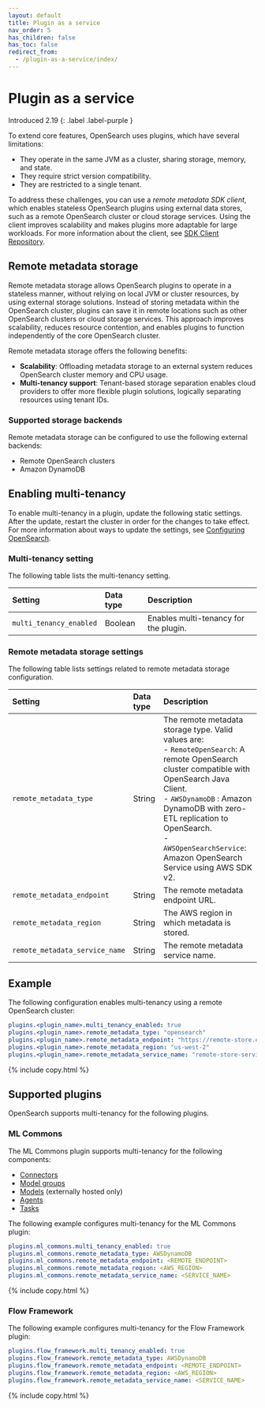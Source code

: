 ```yaml
---
layout: default
title: Plugin as a service
nav_order: 5
has_children: false
has_toc: false
redirect_from: 
  - /plugin-as-a-service/index/
---
```


# Plugin as a service 
Introduced 2.19
{: .label .label-purple }

To extend core features, OpenSearch uses plugins, which have several limitations:
- They operate in the same JVM as a cluster, sharing storage, memory, and state.
- They require strict version compatibility.
- They are restricted to a single tenant.

To address these challenges, you can use a _remote metadata SDK client_, which enables stateless OpenSearch plugins using external data stores, such as a remote OpenSearch cluster or cloud storage services. Using the client improves scalability and makes plugins more adaptable for large workloads. For more information about the client, see [SDK Client Repository](https://github.com/opensearch-project/opensearch-remote-metadata-sdk).

## Remote metadata storage

Remote metadata storage allows OpenSearch plugins to operate in a stateless manner, without relying on local JVM or cluster resources, by using external storage solutions. Instead of storing metadata within the OpenSearch cluster, plugins can save it in remote locations such as other OpenSearch clusters or cloud storage services. This approach improves scalability, reduces resource contention, and enables plugins to function independently of the core OpenSearch cluster.  

Remote metadata storage offers the following benefits:

- **Scalability**: Offloading metadata storage to an external system reduces OpenSearch cluster memory and CPU usage.  
- **Multi-tenancy support**: Tenant-based storage separation enables cloud providers to offer more flexible plugin solutions, logically separating resources using tenant IDs. 

### Supported storage backends

Remote metadata storage can be configured to use the following external backends:

- Remote OpenSearch clusters
- Amazon DynamoDB

## Enabling multi-tenancy
 
To enable multi-tenancy in a plugin, update the following static settings. After the update, restart the cluster in order for the changes to take effect. For more information about ways to update the settings, see [Configuring OpenSearch]({{site.url}}{{site.baseurl}}/install-and-configure/configuring-opensearch/).

###  Multi-tenancy setting

The following table lists the multi-tenancy setting.

| Setting | Data type | Description |
|:---|:---|:---|
| `multi_tenancy_enabled` | Boolean | Enables multi-tenancy for the plugin. |

###  Remote metadata storage settings

The following table lists settings related to remote metadata storage configuration.

| Setting | Data type | Description |
|:---|:---|:---|
| `remote_metadata_type` | String | The remote metadata storage type. Valid values are: <br> - `RemoteOpenSearch`: A remote OpenSearch cluster compatible with OpenSearch Java Client. <br> - `AWSDynamoDB` : Amazon DynamoDB with zero-ETL replication to OpenSearch. <br> - `AWSOpenSearchService`: Amazon OpenSearch Service using AWS SDK v2. |
| `remote_metadata_endpoint` | String | The remote metadata endpoint URL. |
| `remote_metadata_region` | String | The AWS region in which metadata is stored. |
| `remote_metadata_service_name` | String | The remote metadata service name. |

## Example

The following configuration enables multi-tenancy using a remote OpenSearch cluster:

```yaml
plugins.<plugin_name>.multi_tenancy_enabled: true
plugins.<plugin_name>.remote_metadata_type: "opensearch"
plugins.<plugin_name>.remote_metadata_endpoint: "https://remote-store.example.com"
plugins.<plugin_name>.remote_metadata_region: "us-west-2"
plugins.<plugin_name>.remote_metadata_service_name: "remote-store-service"
```
{% include copy.html %}

## Supported plugins

OpenSearch supports multi-tenancy for the following plugins.

### ML Commons 

The ML Commons plugin supports multi-tenancy for the following components:

- [Connectors]({{site.url}}{{site.baseurl}}/ml-commons-plugin/remote-models/connectors/)
- [Model groups]({{site.url}}{{site.baseurl}}/ml-commons-plugin/model-access-control/#model-groups)
- [Models]({{site.url}}{{site.baseurl}}/ml-commons-plugin/integrating-ml-models/) (externally hosted only)
- [Agents]({{site.url}}{{site.baseurl}}/ml-commons-plugin/agents-tools/index/#agents)
- [Tasks]({{site.url}}{{site.baseurl}}/ml-commons-plugin/api/tasks-apis/index/)

The following example configures multi-tenancy for the ML Commons plugin:

```yaml
plugins.ml_commons.multi_tenancy_enabled: true
plugins.ml_commons.remote_metadata_type: AWSDynamoDB
plugins.ml_commons.remote_metadata_endpoint: <REMOTE_ENDPOINT>
plugins.ml_commons.remote_metadata_region: <AWS_REGION>
plugins.ml_commons.remote_metadata_service_name: <SERVICE_NAME>
```
{% include copy.html %}

### Flow Framework

The following example configures multi-tenancy for the Flow Framework plugin:

```yaml
plugins.flow_framework.multi_tenancy_enabled: true
plugins.flow_framework.remote_metadata_type: AWSDynamoDB
plugins.flow_framework.remote_metadata_endpoint: <REMOTE_ENDPOINT>
plugins.flow_framework.remote_metadata_region: <AWS_REGION>
plugins.flow_framework.remote_metadata_service_name: <SERVICE_NAME>
```
{% include copy.html %}